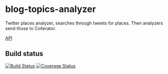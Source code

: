 blog-topics-analyzer
=======================

Twitter places analyzer, searches through tweets for places. Then analyzers send those to Collerator.

[API](https://github.com/microhackaton/2014/blob/master/APIs.md)

## Build status
[![Build Status](https://travis-ci.org/microhackaton/blog-topics-analyzer.svg?branch=master)](https://travis-ci.org/microhackaton/blog-topics-analyzer) [![Coverage Status](http://img.shields.io/coveralls/microhackaton/blog-topics-analyzer/master.svg)](https://coveralls.io/r/microhackaton/blog-topics-analyzer)
